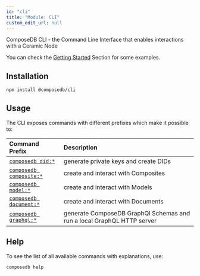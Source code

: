 ```yaml
---
id: "cli"
title: "Module: CLI"
custom_edit_url: null
---
```


<head>
  <meta name="robots" content="noindex" />
  <meta name="googlebot" content="noindex" />
</head>

ComposeDB CLI - the Command Line Interface that enables interactions with a Ceramic Node

You can check the [Getting Started](https://developers.ceramic.network/docs/composedb/set-up-your-environment) Section for some examples.

## Installation

```bash
npm install @composedb/cli
```

## Usage

The CLI exposes commands with different prefixes which make it possible to:

| Command Prefix                                | Description                                                             |
|:----------------------------------------------|:------------------------------------------------------------------------|
| [`composedb did:*`](../commands/cli.did.md)   | generate private keys and create DIDs                                   |
| [`composedb composite:*`](../commands/cli.composite.md) | create and interact with Composites                                     |
| [`composedb model:*`](../commands/cli.model.md)         | create and interact with Models                                         |
| [`composedb document:*`](../commands/cli.document.md)   | create and interact with Documents                                      |
| [`composedb graphql:*`](../commands/cli.graphql.md)         | generate ComposeDB GraphQl Schemas and run a local GraphQL HTTP server  |

## Help

To see the list of all available commands with explanations, use:

```bash
composedb help
```

